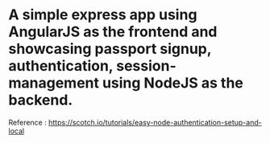 # A simple express app using AngularJS as the frontend and showcasing passport signup, authentication, session-management using NodeJS as the backend.

Reference : https://scotch.io/tutorials/easy-node-authentication-setup-and-local
